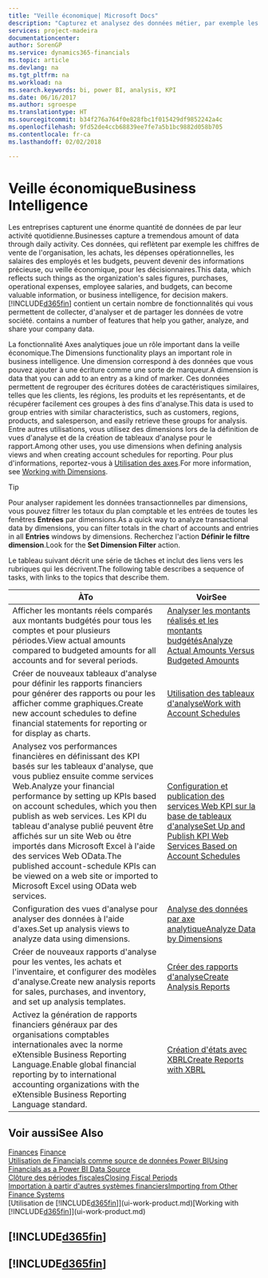 ```yaml
---
title: "Veille économique| Microsoft Docs"
description: "Capturez et analysez des données métier, par exemple les chiffres de vente de l'organisation, les achats, les dépenses opérationnelles, les salaires des employés et les budgets, peuvent être des informations précieuses, pour la veille économique ou pour les décisionnaires."
services: project-madeira
documentationcenter: 
author: SorenGP
ms.service: dynamics365-financials
ms.topic: article
ms.devlang: na
ms.tgt_pltfrm: na
ms.workload: na
ms.search.keywords: bi, power BI, analysis, KPI
ms.date: 06/16/2017
ms.author: sgroespe
ms.translationtype: HT
ms.sourcegitcommit: b34f276a764f0e828fbc1f015429df9852242a4c
ms.openlocfilehash: 9fd52de4ccb68839ee7fe7a5b1bc9882d058b705
ms.contentlocale: fr-ca
ms.lasthandoff: 02/02/2018

---
```

# <a name="business-intelligence"></a><span data-ttu-id="13413-103">Veille économique</span><span class="sxs-lookup"><span data-stu-id="13413-103">Business Intelligence</span></span>
<span data-ttu-id="13413-104">Les entreprises capturent une énorme quantité de données de par leur activité quotidienne.</span><span class="sxs-lookup"><span data-stu-id="13413-104">Businesses capture a tremendous amount of data through daily activity.</span></span> <span data-ttu-id="13413-105">Ces données, qui reflètent par exemple les chiffres de vente de l'organisation, les achats, les dépenses opérationnelles, les salaires des employés et les budgets, peuvent devenir des informations précieuse, ou veille économique, pour les décisionnaires.</span><span class="sxs-lookup"><span data-stu-id="13413-105">This data, which reflects such things as the organization's sales figures, purchases, operational expenses, employee salaries, and budgets, can become valuable information, or business intelligence, for decision makers.</span></span> [!INCLUDE[d365fin](includes/d365fin_md.md)]<span data-ttu-id="13413-106"> contient un certain nombre de fonctionnalités qui vous permettent de collecter, d'analyser et de partager les données de votre société.</span><span class="sxs-lookup"><span data-stu-id="13413-106"> contains a number of features that help you gather, analyze, and share your company data.</span></span>

<span data-ttu-id="13413-107">La fonctionnalité Axes analytiques joue un rôle important dans la veille économique.</span><span class="sxs-lookup"><span data-stu-id="13413-107">The Dimensions functionality plays an important role in business intelligence.</span></span> <span data-ttu-id="13413-108">Une dimension correspond à des données que vous pouvez ajouter à une écriture comme une sorte de marqueur.</span><span class="sxs-lookup"><span data-stu-id="13413-108">A dimension is data that you can add to an entry as a kind of marker.</span></span> <span data-ttu-id="13413-109">Ces données permettent de regrouper des écritures dotées de caractéristiques similaires, telles que les clients, les régions, les produits et les représentants, et de récupérer facilement ces groupes à des fins d'analyse.</span><span class="sxs-lookup"><span data-stu-id="13413-109">This data is used to group entries with similar characteristics, such as customers, regions, products, and salesperson, and easily retrieve these groups for analysis.</span></span> <span data-ttu-id="13413-110">Entre autres utilisations, vous utilisez des dimensions lors de la définition de vues d'analyse et de la création de tableaux d'analyse pour le rapport.</span><span class="sxs-lookup"><span data-stu-id="13413-110">Among other uses, you use dimensions  when defining analysis views and when creating account schedules for reporting.</span></span> <span data-ttu-id="13413-111">Pour plus d'informations, reportez-vous à [Utilisation des axes](finance-dimensions.md).</span><span class="sxs-lookup"><span data-stu-id="13413-111">For more information, see [Working with Dimensions](finance-dimensions.md).</span></span>

> [!TIP]
> <span data-ttu-id="13413-112">Pour analyser rapidement les données transactionnelles par dimensions, vous pouvez filtrer les totaux du plan comptable et les entrées de toutes les fenêtres **Entrées** par dimensions.</span><span class="sxs-lookup"><span data-stu-id="13413-112">As a quick way to analyze transactional data by dimensions, you can filter totals in the chart of accounts and entries in all **Entries** windows by dimensions.</span></span> <span data-ttu-id="13413-113">Recherchez l'action **Définir le filtre dimension**.</span><span class="sxs-lookup"><span data-stu-id="13413-113">Look for the **Set Dimension Filter** action.</span></span>  

<span data-ttu-id="13413-114">Le tableau suivant décrit une série de tâches et inclut des liens vers les rubriques qui les décrivent.</span><span class="sxs-lookup"><span data-stu-id="13413-114">The following table describes a sequence of tasks, with links to the topics that describe them.</span></span>  

| <span data-ttu-id="13413-115">À</span><span class="sxs-lookup"><span data-stu-id="13413-115">To</span></span> | <span data-ttu-id="13413-116">Voir</span><span class="sxs-lookup"><span data-stu-id="13413-116">See</span></span> |
| --- | --- |
|<span data-ttu-id="13413-117">Afficher les montants réels comparés aux montants budgétés pour tous les comptes et pour plusieurs périodes.</span><span class="sxs-lookup"><span data-stu-id="13413-117">View actual amounts compared to budgeted amounts for all accounts and for several periods.</span></span>|[<span data-ttu-id="13413-118">Analyser les montants réalisés et les montants budgétés</span><span class="sxs-lookup"><span data-stu-id="13413-118">Analyze Actual Amounts Versus Budgeted Amounts</span></span>](bi-how-analyze-actual-versus-budget.md)|
|<span data-ttu-id="13413-119">Créer de nouveaux tableaux d'analyse pour définir les rapports financiers pour générer des rapports ou pour les afficher comme graphiques.</span><span class="sxs-lookup"><span data-stu-id="13413-119">Create new account schedules to define financial statements for reporting or for display as charts.</span></span>|[<span data-ttu-id="13413-120">Utilisation des tableaux d'analyse</span><span class="sxs-lookup"><span data-stu-id="13413-120">Work with Account Schedules</span></span>](bi-how-work-account-schedule.md)|
|<span data-ttu-id="13413-121">Analysez vos performances financières en définissant des KPI basés sur les tableaux d'analyse, que vous publiez ensuite comme services Web.</span><span class="sxs-lookup"><span data-stu-id="13413-121">Analyze your financial performance by setting up KPIs based on account schedules, which you then publish as web services.</span></span> <span data-ttu-id="13413-122">Les KPI du tableau d'analyse publié peuvent être affichés sur un site Web ou être importés dans Microsoft Excel à l'aide des services Web OData.</span><span class="sxs-lookup"><span data-stu-id="13413-122">The published account-schedule KPIs can be viewed on a web site or imported to Microsoft Excel using OData web services.</span></span>|[<span data-ttu-id="13413-123">Configuration et publication des services Web KPI sur la base de tableaux d'analyse</span><span class="sxs-lookup"><span data-stu-id="13413-123">Set Up and Publish KPI Web Services Based on Account Schedules</span></span>](bi-how-to-set-up-and-publish-kpi-web-services-based-on-account-schedules.md)|
|<span data-ttu-id="13413-124">Configuration des vues d'analyse pour analyser des données à l'aide d'axes.</span><span class="sxs-lookup"><span data-stu-id="13413-124">Set up analysis views to analyze data using dimensions.</span></span>|[<span data-ttu-id="13413-125">Analyse des données par axe analytique</span><span class="sxs-lookup"><span data-stu-id="13413-125">Analyze Data by Dimensions</span></span>](bi-how-analyze-data-dimension.md)|
|<span data-ttu-id="13413-126">Créer de nouveaux rapports d'analyse pour les ventes, les achats et l'inventaire, et configurer des modèles d'analyse.</span><span class="sxs-lookup"><span data-stu-id="13413-126">Create new analysis reports for sales, purchases, and inventory, and set up analysis templates.</span></span>|[<span data-ttu-id="13413-127">Créer des rapports d'analyse</span><span class="sxs-lookup"><span data-stu-id="13413-127">Create Analysis Reports</span></span>](bi-how-create-analysis-views-reports.md)|
|<span data-ttu-id="13413-128">Activez la génération de rapports financiers généraux par des organisations comptables internationales avec la norme eXtensible Business Reporting Language.</span><span class="sxs-lookup"><span data-stu-id="13413-128">Enable global financial reporting by to international accounting organizations with the eXtensible Business Reporting Language standard.</span></span>|[<span data-ttu-id="13413-129">Création d'états avec XBRL</span><span class="sxs-lookup"><span data-stu-id="13413-129">Create Reports with XBRL</span></span>](bi-create-reports-with-xbrl.md)|

## <a name="see-also"></a><span data-ttu-id="13413-130">Voir aussi</span><span class="sxs-lookup"><span data-stu-id="13413-130">See Also</span></span>
<span data-ttu-id="13413-131">[Finances](finance.md)  </span><span class="sxs-lookup"><span data-stu-id="13413-131">[Finance](finance.md)  </span></span>  
[<span data-ttu-id="13413-132">Utilisation de Financials comme source de données Power BI</span><span class="sxs-lookup"><span data-stu-id="13413-132">Using Financials as a Power BI Data Source</span></span>](across-how-use-financials-data-source-powerbi.md)  
[<span data-ttu-id="13413-133">Clôture des périodes fiscales</span><span class="sxs-lookup"><span data-stu-id="13413-133">Closing Fiscal Periods</span></span>](year-close-years-periods.md)  
[<span data-ttu-id="13413-134">Importation à partir d'autres systèmes financiers</span><span class="sxs-lookup"><span data-stu-id="13413-134">Importing from Other Finance Systems</span></span>](upload-data.md)  
<span data-ttu-id="13413-135">[Utilisation de [!INCLUDE[d365fin](includes/d365fin_md.md)]](ui-work-product.md)</span><span class="sxs-lookup"><span data-stu-id="13413-135">[Working with [!INCLUDE[d365fin](includes/d365fin_md.md)]](ui-work-product.md)</span></span>

## [!INCLUDE[d365fin](includes/free_trial_md.md)]  
## [!INCLUDE[d365fin](includes/training_link_md.md)]

